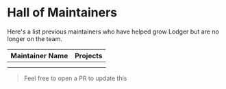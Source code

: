 # Hall of Maintainers
Here's a list previous maintainers who have helped grow Lodger but are no longer on the team.

| Maintainer Name                 | Projects           |
| ------------------------------- | ------------------ |
|                                 |                    |
|                                 |                    |

> Feel free to open a PR to update this